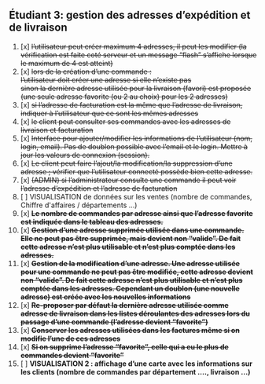 ## Étudiant 3: gestion des adresses d’expédition et de livraison

1.  [x] ~~l’utilisateur peut créer maximum 4 adresses, il peut les modifier (la vérification est faite coté serveur et un message “flash” s’affiche lorsque le maximum de 4 est atteint)~~
2.  [x] ~~lors de la création d’une commande : <br>
    l’utilisateur doit créer une adresse si elle n’existe pas<br> 
    sinon la dernière adresse utilisée pour la livraison (favori) est proposée (une seule adresse favorite (ou 2 au choix) pour les 2 adresses)~~
3.  [x] ~~si l’adresse de facturation est la même que l’adresse de livraison, indiquer à l’utilisateur que ce sont les mêmes adresses~~
4.  [x] ~~le client peut consulter ses commandes avec les adresses de livraison et facturation~~
5.  [x] ~~Interface pour ajouter/modifier les informations de l’utilisateur (nom, login, email). Pas de doublon possible avec l’email et le login. Mettre à jour les valeurs de connexion (session).~~
6.  [x] ~~Le client peut faire l’ajout/la modification/la suppression d’une adresse ; vérifier que l’utilisateur connecté possède bien cette adresse.~~
7.  [x] ~~(ADMIN) si l’administrateur consulte une commande il peut voir l’adresse d’expédition et l’adresse de facturation~~
8.  [ ] VISUALISATION de données sur les ventes (nombre de commandes, Chiffre d'affaires / départements …)
9.  [x] ~~**Le nombre de commandes par adresse ainsi que l’adresse favorite est indiquée dans le tableau des adresses.**~~
10. [x] ~~**Gestion d’une adresse supprimée utilisée dans une commande. Elle ne peut pas être supprimée, mais devient non “valide”. De fait cette adresse n’est plus utilisable et n’est plus comptée dans les adresses.**~~
11. [x] ~~**Gestion de la modification d’une adresse. Une adresse utilisée pour une commande ne peut pas être modifiée, cette adresse devient non “valide”. De fait cette adresse n’est plus utilisable et n’est plus comptée dans les adresses. Cependant un doublon (une nouvelle adresse) est créée avec les nouvelles informations**~~
12. [x] ~~**Re-proposer par défaut la dernière adresse utilisée comme adresse de livraison dans les listes déroulantes des adresses lors du passage d’une commande (l’adresse devient “favorite”)**~~
13. [x] ~~**Conserver les adresses utilisées dans les factures même si on modifie l’une de ces adresses**~~
14. [x] ~~**Si on supprime l’adresse “favorite”, celle qui a eu le plus de commandes devient “favorite”**~~
15. [ ] **VISUALISATION 2 : affichage d’une carte avec les informations sur les clients (nombre de commandes par département …., livraison …)**
















